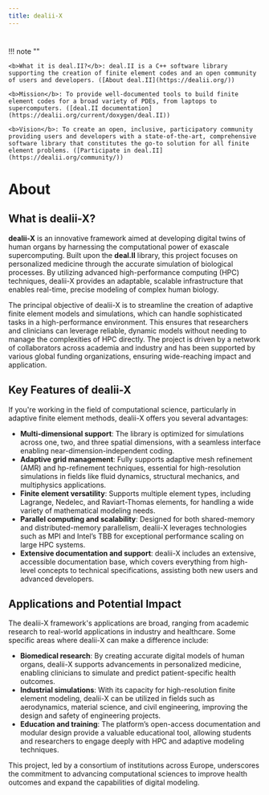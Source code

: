 ```yaml
---
title: dealii-X
---
```

#

!!! note ""

    <b>What it is deal.II?</b>: deal.II is a C++ software library supporting the creation of finite element codes and an open community of users and developers. ([About deal.II](https://dealii.org/))

    <b>Mission</b>: To provide well-documented tools to build finite element codes for a broad variety of PDEs, from laptops to supercomputers. ([deal.II documentation](https://dealii.org/current/doxygen/deal.II))

    <b>Vision</b>: To create an open, inclusive, participatory community providing users and developers with a state-of-the-art, comprehensive software library that constitutes the go-to solution for all finite element problems. ([Participate in deal.II](https://dealii.org/community/))

# About

## What is dealii-X?

**dealii-X** is an innovative framework aimed at developing digital twins of human organs by harnessing the computational power of exascale supercomputing. Built upon the **deal.II** library, this project focuses on personalized medicine through the accurate simulation of biological processes. By utilizing advanced high-performance computing (HPC) techniques, dealii-X provides an adaptable, scalable infrastructure that enables real-time, precise modeling of complex human biology.

The principal objective of dealii-X is to streamline the creation of adaptive finite element models and simulations, which can handle sophisticated tasks in a high-performance environment. This ensures that researchers and clinicians can leverage reliable, dynamic models without needing to manage the complexities of HPC directly. The project is driven by a network of collaborators across academia and industry and has been supported by various global funding organizations, ensuring wide-reaching impact and application.

## Key Features of dealii-X

If you're working in the field of computational science, particularly in adaptive finite element methods, dealii-X offers you several advantages:

- **Multi-dimensional support**: The library is optimized for simulations across one, two, and three spatial dimensions, with a seamless interface enabling near-dimension-independent coding.
- **Adaptive grid management**: Fully supports adaptive mesh refinement (AMR) and hp-refinement techniques, essential for high-resolution simulations in fields like fluid dynamics, structural mechanics, and multiphysics applications.
- **Finite element versatility**: Supports multiple element types, including Lagrange, Nedelec, and Raviart-Thomas elements, for handling a wide variety of mathematical modeling needs.
- **Parallel computing and scalability**: Designed for both shared-memory and distributed-memory parallelism, dealii-X leverages technologies such as MPI and Intel’s TBB for exceptional performance scaling on large HPC systems.
- **Extensive documentation and support**: dealii-X includes an extensive, accessible documentation base, which covers everything from high-level concepts to technical specifications, assisting both new users and advanced developers.

## Applications and Potential Impact

The dealii-X framework's applications are broad, ranging from academic research to real-world applications in industry and healthcare. Some specific areas where dealii-X can make a difference include:

- **Biomedical research**: By creating accurate digital models of human organs, dealii-X supports advancements in personalized medicine, enabling clinicians to simulate and predict patient-specific health outcomes.
- **Industrial simulations**: With its capacity for high-resolution finite element modeling, dealii-X can be utilized in fields such as aerodynamics, material science, and civil engineering, improving the design and safety of engineering projects.
- **Education and training**: The platform’s open-access documentation and modular design provide a valuable educational tool, allowing students and researchers to engage deeply with HPC and adaptive modeling techniques.

This project, led by a consortium of institutions across Europe, underscores the commitment to advancing computational sciences to improve health outcomes and expand the capabilities of digital modeling.

